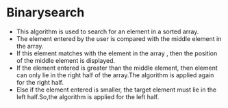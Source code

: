 # Binarysearch
- This algorithm is used to search for an element in a sorted array.
- The element entered by the user is compared with the middle element in the array.
- If this element matches with the element in the array , then the position of the middle element is displayed.
-  If the element entered is greater than the middle element, then element can only lie in the right half of the array.The algorithm is applied again for the right half.
- Else if the element entered is smaller, the target element must lie in the left half.So,the algorithm is applied for the left half.
